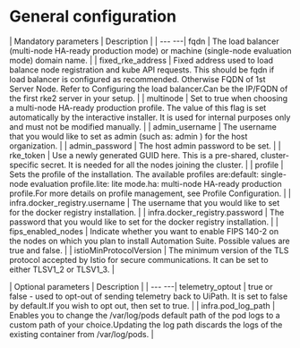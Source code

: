 ﻿# General configuration

| Mandatory parameters | Description |
| --- ---| fqdn | The load balancer (multi-node HA-ready production mode) or machine (single-node evaluation mode) domain name. |
| fixed_rke_address | Fixed address used to load balance node registration and kube API requests. This should be fqdn if load balancer is configured as recommended. Otherwise FQDN of 1st Server Node. Refer to Configuring the load balancer.Can be the IP/FQDN of the first rke2 server in your setup. |
| multinode | Set to true when choosing a multi-node HA-ready production profile. The value of this flag is set automatically by the interactive installer. It is used for internal purposes only and must not be modified manually. |
| admin_username | The username that you would like to set as admin (such as: admin ) for the host organization. |
| admin_password | The host admin password to be set. |
| rke_token | Use a newly generated GUID here. This is a pre-shared, cluster-specific secret. It is needed for all the nodes joining the cluster. |
| profile | Sets the profile of the installation. The available profiles are:default: single-node evaluation profile.lite: lite mode.ha: multi-node HA-ready production profile.For more details on profile management, see Profile Configuration. |
| infra.docker_registry.username | The username that you would like to set for the docker registry installation. |
| infra.docker_registry.password | The password that you would like to set for the docker registry installation. |
| fips_enabled_nodes | Indicate whether you want to enable FIPS 140-2 on the nodes on which you plan to install Automation Suite. Possible values are true and false. |
| istioMinProtocolVersion | The minimum version of the TLS protocol accepted by Istio for secure communications. It can be set to either TLSV1_2 or TLSV1_3. |


| Optional parameters | Description |
| --- ---| telemetry_optout | true or false - used to opt-out of sending telemetry back to UiPath. It is set to false by default.If you wish to opt out, then set to true. |
| infra.pod_log_path | Enables you to change the /var/log/pods default path of the pod logs to a custom path of your choice.Updating the log path discards the logs of the existing container from /var/log/pods. |

